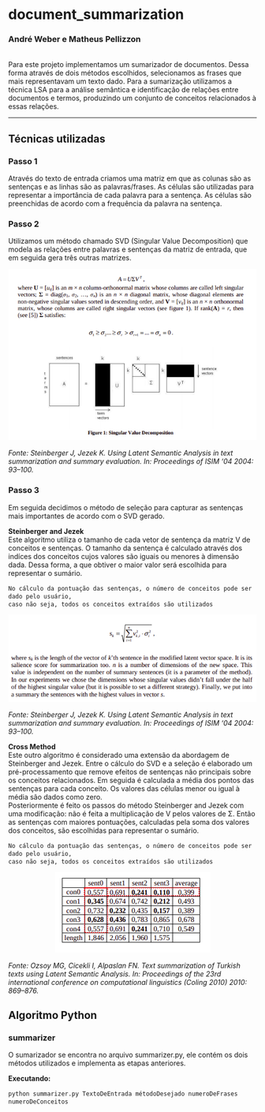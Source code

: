 # document_summarization

### André Weber e Matheus Pellizzon  

<br>
Para este projeto implementamos um sumarizador de documentos. Dessa forma através de dois métodos escolhidos, selecionamos as frases que mais representavam um texto dado.  
Para a sumarização utilizamos a técnica LSA para a análise semântica e identificação de relações entre documentos e termos, produzindo um conjunto de conceitos relacionados à essas relações.  

---

## Técnicas utilizadas
### Passo 1
Através do texto de entrada criamos uma matriz em que as colunas são as sentenças e as linhas são as palavras/frases. As células são utilizadas para representar a importância de 
cada palavra para a sentença. As células são preenchidas de acordo com a frequência da palavra na sentença.

### Passo 2
Utilizamos um método chamado SVD (Singular Value Decomposition) que modela as relações entre palavras e sentenças da matriz de entrada, que em seguida gera três outras matrizes.

<p align="center">
    <img src="svd_eq.png">
</p>

_Fonte: Steinberger J, Jezek K. Using Latent Semantic Analysis in text summarization and summary evaluation. In: Proceedings of ISIM ‘04 2004: 93–100._

### Passo 3
Em seguida decidimos o método de seleção para capturar as sentenças mais importantes de acordo com o SVD gerado.

**Steinberger and Jezek**  
Este algoritmo utiliza o tamanho de cada vetor de sentença da matriz V de conceitos e sentenças. O tamanho da sentença é calculado através dos indíces dos conceitos cujos 
valores são iguais ou menores à dimensão dada. Dessa forma, a que obtiver o maior valor será escolhida para representar o sumário.
```
No cálculo da pontuação das sentenças, o número de conceitos pode ser dado pelo usuário, 
caso não seja, todos os conceitos extraídos são utilizados
``` 


<p align="center">
    <img src="steinberger_eq.png">
</p>

_Fonte: Steinberger J, Jezek K. Using Latent Semantic Analysis in text summarization and summary evaluation. In: Proceedings of ISIM ‘04 2004: 93–100._

**Cross Method**  
Este outro algoritmo é considerado uma extensão da abordagem de Steinberger and Jezek. Entre o cálculo do SVD e a seleção é elaborado um pré-processamento que remove efeitos de 
sentenças não principais sobre os conceitos relacionados. Em seguida é calculada a média dos pontos das sentenças para cada conceito. Os valores das células menor ou igual à 
média são dados como zero.  
Posteriormente é feito os passos do método Steinberger and Jezek com uma modificação: não é feita a multiplicação de V pelos valores de Σ. Então as sentenças com maiores 
pontuações, calculadas pela soma dos valores dos conceitos, são escolhidas para representar o sumário. 
```
No cálculo da pontuação das sentenças, o número de conceitos pode ser dado pelo usuário, 
caso não seja, todos os conceitos extraídos são utilizados
``` 

<p align="center">
    <img src="cross_eq.png">
</p>

_Fonte: Ozsoy MG, Cicekli I, Alpaslan FN. Text summarization of Turkish texts using Latent Semantic Analysis. In: Proceedings of
the 23rd international conference on computational linguistics (Coling 2010) 2010: 869–876._

## Algoritmo Python

### summarizer
O sumarizador se encontra no arquivo summarizer.py, ele contém os dois métodos utilizados e implementa as etapas anteriores.

**Executando:**

```
python summarizer.py TextoDeEntrada métodoDesejado numeroDeFrases numeroDeConceitos
```

